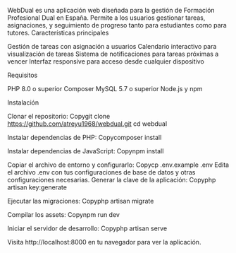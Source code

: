 
WebDual es una aplicación web diseñada para la gestión de Formación Profesional Dual en España. Permite a los usuarios gestionar tareas, asignaciones, y seguimiento de progreso tanto para estudiantes como para tutores.
Características principales

Gestión de tareas con asignación a usuarios
Calendario interactivo para visualización de tareas
Sistema de notificaciones para tareas próximas a vencer
Interfaz responsive para acceso desde cualquier dispositivo

Requisitos

PHP 8.0 o superior
Composer
MySQL 5.7 o superior
Node.js y npm

Instalación

Clonar el repositorio:
Copygit clone https://github.com/atreyu1968/webdual.git
cd webdual

Instalar dependencias de PHP:
Copycomposer install

Instalar dependencias de JavaScript:
Copynpm install

Copiar el archivo de entorno y configurarlo:
Copycp .env.example .env
Edita el archivo .env con tus configuraciones de base de datos y otras configuraciones necesarias.
Generar la clave de la aplicación:
Copyphp artisan key:generate

Ejecutar las migraciones:
Copyphp artisan migrate

Compilar los assets:
Copynpm run dev

Iniciar el servidor de desarrollo:
Copyphp artisan serve


Visita http://localhost:8000 en tu navegador para ver la aplicación.


